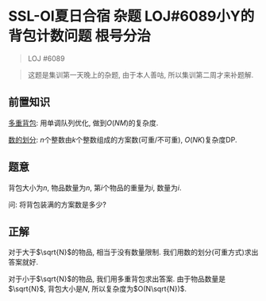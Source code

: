 # SSL-OI夏日合宿 杂题 LOJ#6089小Y的背包计数问题 根号分治

> LOJ #6089

> 这题是集训第一天晚上的杂题, 由于本人善咕, 所以集训第二周才来补题解.

## 前置知识

[多重背包](https://www.luogu.com.cn/problem/P1776): 用单调队列优化, 做到$O(NM)$的复杂度.

[数的划分](https://www.luogu.com.cn/problem/P1025): $n$个整数由$k$个整数组成的方案数(可重/不可重), $O(NK)$复杂度DP.

## 题意

背包大小为$n$, 物品数量为$n$, 第$i$个物品的重量为$i$, 数量为$i$. 

问: 将背包装满的方案数是多少?

## 正解

对于大于$\sqrt{N}$的物品, 相当于没有数量限制. 我们用数的划分(可重方式)求出答案就好.

对于小于$\sqrt{N}$的物品, 我们用多重背包求出答案. 由于物品数量是$\sqrt{N}$, 背包大小是$N$, 所以复杂度为$O(N\sqrt{N})$.
